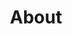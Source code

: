 ---
title: "About"
description: "A description of Giovanni Giacometti"
hideBackToTop: true
hidePagination: true
---